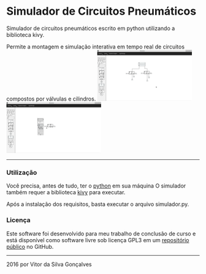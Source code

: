 # Simulador de Circuitos Pneumáticos


Simulador de circuitos pneumáticos escrito em python utilizando a biblioteca kivy.

Permite a montagem e simulação interativa em tempo real de circuitos compostos por válvulas e cilindros.
<img src="/screenshots/01.png?raw=true" width="49%" height="40%" />
<img src="/screenshots/02.png?raw=true" width="49%" height="40%" />
___

### Utilização
Você precisa, antes de tudo, ter o [python](https://www.python.org/) em sua máquina
O simulador também requer a biblioteca [kivy](https://kivy.org) para executar.

Após a instalação dos requisitos, basta executar o arquivo simulador.py.

### Licença

Este software foi desenvolvido para meu trabalho de conclusão de curso e está disponível como software livre sob licença GPL3 em um [repositório público](https://github.com/vitorsgoncalves/tcc) no GitHub.

___
2016 por Vitor da Silva Gonçalves
